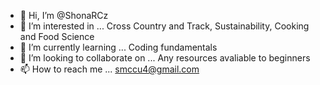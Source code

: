 - 👋 Hi, I’m @ShonaRCz
- 👀 I’m interested in ...
Cross Country and Track, Sustainability, Cooking and Food Science
- 🌱 I’m currently learning ...
Coding fundamentals 
- 💞️ I’m looking to collaborate on ...
Any resources avaliable to beginners 
- 📫 How to reach me ...
smccu4@gmail.com

<!---
ShonaRCz/ShonaRCz is a ✨ special ✨ repository because its `README.md` (this file) appears on your GitHub profile.
You can click the Preview link to take a look at your changes.
--->
